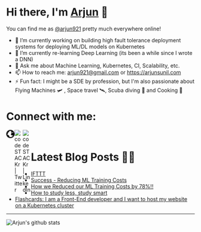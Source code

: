 # Hi there, I'm [Arjun][website] 👋
You can find me as [@arjun921][google] pretty much everywhere online!

- 🔭 I’m currently working on building high fault tolerance deployment systems for deploying ML/DL models on Kubernetes
- 🌱 I’m currently re-learning Deep Learning (its been a while since I wrote a DNN)
- 💬 Ask me about Machine Learning, Kubernetes, CI, Scalability, etc. 
- 📫 How to reach me: arjun921@gmail.com or https://arjunsunil.com
- ⚡ Fun fact: I might be a SDE by profession, but I'm also passionate about Flying Machines 🛩️ , Space travel 🛰, Scuba diving 🤿 and Cooking 🥞

# Connect with me:

[<img align="left" alt="codeSTACKr.com" width="22px" src="https://raw.githubusercontent.com/iconic/open-iconic/master/svg/globe.svg" />][website]
[<img align="left" alt="codeSTACKr | Twitter" width="22px" src="https://cdn.jsdelivr.net/npm/simple-icons@v3/icons/twitter.svg" />][twitter]
[<img align="left" alt="codeSTACKr | LinkedIn" width="22px" src="https://cdn.jsdelivr.net/npm/simple-icons@v3/icons/linkedin.svg" />][linkedin]

<br />

# Latest Blog Posts ✍🏾
<!-- BLOG-POST-LIST:START -->
- [IFTTT](https://arjunsunil.com/posts/ifttt/)
- [Success - Reducing ML Training Costs](https://arjunsunil.com/posts/reducing-ml-training-costs/)
- [How we Reduced our ML Training Costs by 78%!!](https://blog.gofynd.com/how-we-reduced-our-ml-training-costs-by-78-a33805cb00cf?source=rss-a2dcfee1b1c1------2)
- [How to study less, study smart](https://medium.com/@arjun921/how-to-study-less-study-smart-566c1dac076b?source=rss-a2dcfee1b1c1------2)
- [Flashcards: I am a Front-End developer and I want to host my website on a Kubernetes cluster](https://medium.com/@arjun921/flashcards-i-am-a-front-end-developer-and-i-want-to-host-my-website-on-a-kubernetes-cluster-e5f823ac5706?source=rss-a2dcfee1b1c1------2)
<!-- BLOG-POST-LIST:END -->

---

![Arjun's github stats](https://github-readme-stats.vercel.app/api?username=arjun921&count_private=true&show_icons=true&theme=tokyonight)


[google]: https://www.google.com/search?q=arjun921+-%22instagram%22+-%22bollywood%22++-%22Ahoy!%22+-%22Alhambra%22
[website]: https://arjunsunil.com
[twitter]: https://twitter.com/arjun921
[linkedin]: https://linkedin.com/in/arjun921
